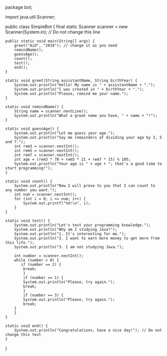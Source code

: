 package bot;

import java.util.Scanner;

public class SimpleBot {
    final static Scanner scanner = new Scanner(System.in); // Do not change this line

    public static void main(String[] args) {
        greet("Aid", "2018"); // change it as you need
        remindName();
        guessAge();
        count();
        test();
        end();
    }

    static void greet(String assistantName, String birthYear) {
        System.out.println("Hello! My name is " + assistantName + ".");
        System.out.println("I was created in " + birthYear + ".");
        System.out.println("Please, remind me your name.");
    }

    static void remindName() {
        String name = scanner.nextLine();
        System.out.println("What a great name you have, " + name + "!");
    }

    static void guessAge() {
        System.out.println("Let me guess your age.");
        System.out.println("Say me remainders of dividing your age by 3, 5 and 7.");
        int rem3 = scanner.nextInt();
        int rem5 = scanner.nextInt();
        int rem7 = scanner.nextInt();
        int age = (rem3 * 70 + rem5 * 21 + rem7 * 15) % 105;
        System.out.println("Your age is " + age + "; that's a good time to start programming!");
    }

    static void count() {
        System.out.println("Now I will prove to you that I can count to any number you want.");
        int num = scanner.nextInt();
        for (int i = 0; i <= num; i++) {
            System.out.printf("%d!\n", i);
        }
    }

    static void test() {
        System.out.println("Let's test your programming knowledge.");
        System.out.println("Why am I studying Java?");
        System.out.println("1. It's interesting for me.");
        System.out.println("2. I want to earn more money to get more from this life.");
        System.out.println("3. I am not studying Java.");
        
        int number = scanner.nextInt();
        while (number > 0) {
           if (number == 2) {
            break;
            } 
            if (number == 1) {
            System.out.println("Please, try again.");
            break;
            }
            if (number == 3) {
            System.out.println("Please, try again.");
            break;
        }
        } 
    }

    static void end() {
        System.out.println("Congratulations, have a nice day!"); // Do not change this text
    }
}

